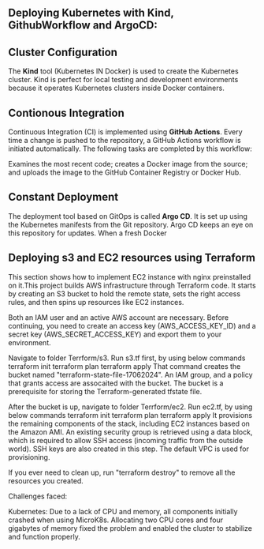## Deploying Kubernetes with Kind, GithubWorkflow and ArgoCD:

## Cluster Configuration

The **Kind** tool (Kubernetes IN Docker) is used to create the Kubernetes cluster. Kind is perfect for local testing and development environments because it operates Kubernetes clusters inside Docker containers.

## Contionous Integration

Continuous Integration (CI) is implemented using **GitHub Actions**. Every time a change is pushed to the repository, a GitHub Actions workflow is initiated automatically. The following tasks are completed by this workflow:

Examines the most recent code; creates a Docker image from the source; and uploads the image to the GitHub Container Registry or Docker Hub.

## Constant Deployment

The deployment tool based on GitOps is called **Argo CD**. It is set up using the Kubernetes manifests from the Git repository. Argo CD keeps an eye on this repository for updates. When a fresh Docker


## Deploying s3 and EC2 resources using Terraform

This section shows how to implement EC2 instance with nginx preinstalled on it.This project builds AWS infrastructure through Terraform code. It starts by creating an S3 bucket to hold the remote state, sets the right access rules, and then spins up resources like EC2 instances.

Both an IAM user and an active AWS account are necessary. Before continuing, you need to create an access key (AWS_ACCESS_KEY_ID) and a secret key (AWS_SECRET_ACCESS_KEY) and export them to your environment.

Navigate to folder Terrform/s3. Run s3.tf first, by using below commands
terraform init
terraform plan
terraform apply
That command creates the bucket named "terraform-state-file-17062024". An IAM group, and a policy that grants access are assocaited with the bucket. The bucket is a prerequisite for storing the Terraform-generated tfstate file.

After the bucket is up, navigate to folder Terrform/ec2. Run ec2.tf, by using below commands
terraform init
terraform plan
terraform apply
It provisions the remaining components of the stack, including EC2 instances based on the Amazon AMI. An existing security group is retrieved using a data block, which is required to allow SSH access (incoming traffic from the outside world). SSH keys are also created in this step. The default VPC is used for provisioning.

If you ever need to clean up, run "terraform destroy" to remove all the resources you created.

Challenges faced:

Kubernetes:
Due to a lack of CPU and memory, all components initially crashed when using MicroK8s. Allocating two CPU cores and four gigabytes of memory fixed the problem and enabled the cluster to stabilize and function properly.